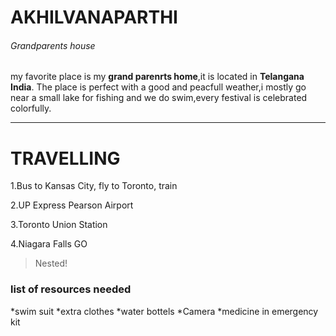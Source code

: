 # AKHILVANAPARTHI
###### Grandparents house
my favorite place is my **grand parenrts home**,it is located in **Telangana India**.
The place is perfect with a good and peacfull weather,i mostly go near a small
lake for fishing and we do swim,every festival is celebrated  colorfully.
*******************
# TRAVELLING

1.Bus to Kansas City, fly to Toronto, train

2.UP Express Pearson Airport

3.Toronto Union Station

4.Niagara Falls GO

>Nested!

### list of resources needed
*swim suit
*extra clothes
*water bottels
*Camera
*medicine in emergency kit


